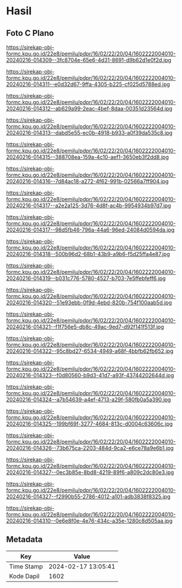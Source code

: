 # Hasil

## Foto C Plano

https://sirekap-obj-formc.kpu.go.id/22e8/pemilu/pdpr/16/02/22/20/04/1602222004010-20240216-014309--3fc8704e-65e6-4d31-8691-d9b62d1e0f2d.jpg

https://sirekap-obj-formc.kpu.go.id/22e8/pemilu/pdpr/16/02/22/20/04/1602222004010-20240216-014311--e0d32d67-9ffa-4305-b225-cf025d5788ed.jpg

https://sirekap-obj-formc.kpu.go.id/22e8/pemilu/pdpr/16/02/22/20/04/1602222004010-20240216-014312--ab629a99-2eac-4bef-8daa-00351d23564d.jpg

https://sirekap-obj-formc.kpu.go.id/22e8/pemilu/pdpr/16/02/22/20/04/1602222004010-20240216-014313--dabd5e55-ec0b-4918-b933-a0f39da535c8.jpg

https://sirekap-obj-formc.kpu.go.id/22e8/pemilu/pdpr/16/02/22/20/04/1602222004010-20240216-014315--388708ea-159a-4c10-aef1-3650eb3f2dd8.jpg

https://sirekap-obj-formc.kpu.go.id/22e8/pemilu/pdpr/16/02/22/20/04/1602222004010-20240216-014316--7d84ac18-a272-4f62-991b-02566a7ff904.jpg

https://sirekap-obj-formc.kpu.go.id/22e8/pemilu/pdpr/16/02/22/20/04/1602222004010-20240216-014317--a2e2a125-3d76-4d8f-ac4b-9954934b97d7.jpg

https://sirekap-obj-formc.kpu.go.id/22e8/pemilu/pdpr/16/02/22/20/04/1602222004010-20240216-014317--98d5fb46-796a-44a6-96ed-24084d0594da.jpg

https://sirekap-obj-formc.kpu.go.id/22e8/pemilu/pdpr/16/02/22/20/04/1602222004010-20240216-014318--500b96d2-68b1-43b9-a9b6-f5d25ffa4e87.jpg

https://sirekap-obj-formc.kpu.go.id/22e8/pemilu/pdpr/16/02/22/20/04/1602222004010-20240216-014319--b031c776-5780-4527-b703-7e5ffebfeff6.jpg

https://sirekap-obj-formc.kpu.go.id/22e8/pemilu/pdpr/16/02/22/20/04/1602222004010-20240216-014320--51e93ebb-0f9d-4ebd-820b-754f100aab5d.jpg

https://sirekap-obj-formc.kpu.go.id/22e8/pemilu/pdpr/16/02/22/20/04/1602222004010-20240216-014321--f1f756e5-db8c-49ac-9ed7-d92f141f513f.jpg

https://sirekap-obj-formc.kpu.go.id/22e8/pemilu/pdpr/16/02/22/20/04/1602222004010-20240216-014322--95c8bd27-6534-4949-a68f-4bbfb62fb652.jpg

https://sirekap-obj-formc.kpu.go.id/22e8/pemilu/pdpr/16/02/22/20/04/1602222004010-20240216-014323--f0d80560-b9d3-41d7-a93f-43744202644d.jpg

https://sirekap-obj-formc.kpu.go.id/22e8/pemilu/pdpr/16/02/22/20/04/1602222004010-20240216-014324--a7b54639-a4ef-4713-a29f-580fb0a5a390.jpg

https://sirekap-obj-formc.kpu.go.id/22e8/pemilu/pdpr/16/02/22/20/04/1602222004010-20240216-014325--199bf69f-3277-4684-813c-d0004c63606c.jpg

https://sirekap-obj-formc.kpu.go.id/22e8/pemilu/pdpr/16/02/22/20/04/1602222004010-20240216-014326--73b675ca-2203-484d-9ca2-e6ce78a9e6b1.jpg

https://sirekap-obj-formc.kpu.go.id/22e8/pemilu/pdpr/16/02/22/20/04/1602222004010-20240216-014327--0ec3b85e-8bd8-4219-89f6-a809c2dc80e3.jpg

https://sirekap-obj-formc.kpu.go.id/22e8/pemilu/pdpr/16/02/22/20/04/1602222004010-20240216-014327--f2990b55-2786-4012-a101-adb3838f8325.jpg

https://sirekap-obj-formc.kpu.go.id/22e8/pemilu/pdpr/16/02/22/20/04/1602222004010-20240216-014310--0e6e8f0e-4e76-434c-a35e-1280c8d505aa.jpg


## Metadata

| Key        | Value               |
| ---------- | ------------------- |
| Time Stamp | 2024-02-17 13:05:41 |
| Kode Dapil | 1602                |



